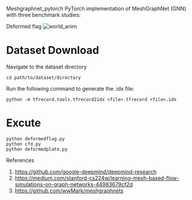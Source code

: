 Meshgraphnet_pytorch
PyTorch implementation of MeshGraphNet (GNN) with three benchmark studies:

Deformed flag
![world_anim](https://github.com/user-attachments/assets/43e31480-34bd-41e7-9632-d04c786efd7e)
# Dataset Download 
Navigate to the dataset directory
```
cd path/to/dataset/directory
```
Run the following command to generate the .idx file:
```
python -m tfrecord.tools.tfrecord2idx <file>.tfrecord <file>.idx
```

# Excute
```
python deformedflag.py
python cfd.py
python deformedplate.py
```



References

1. https://github.com/google-deepmind/deepmind-research
2. https://medium.com/stanford-cs224w/learning-mesh-based-flow-simulations-on-graph-networks-44983679cf2d
3. https://github.com/wwMark/meshgraphnets
